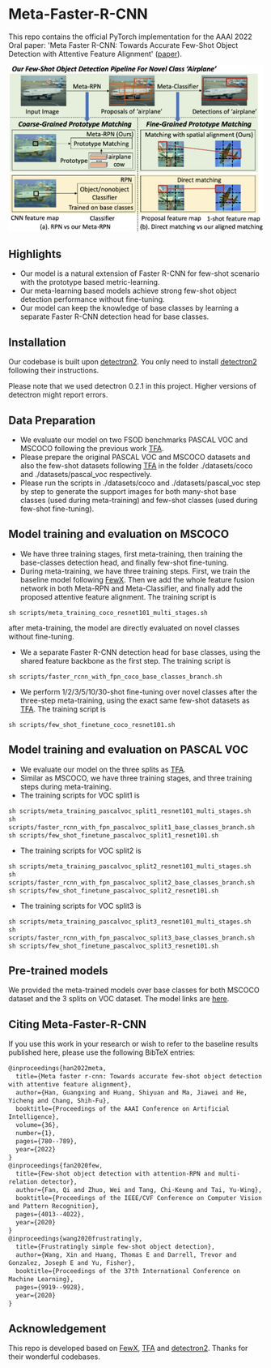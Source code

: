 # Meta-Faster-R-CNN

This repo contains the official PyTorch implementation for the AAAI 2022 Oral paper: 'Meta Faster R-CNN: Towards Accurate Few-Shot Object Detection with Attentive Feature Alignment' ([paper](https://arxiv.org/abs/2104.07719)).

<div align="center"><img src="assets/figure_1.png" width="600"></div>

## Highlights

- Our model is a natural extension of Faster R-CNN for few-shot scenario with the prototype based metric-learning.
- Our meta-learning based models achieve strong few-shot object detection performance without fine-tuning.
- Our model can keep the knowledge of base classes by learning a separate Faster R-CNN detection head for base classes.

## Installation

Our codebase is built upon [detectron2](https://github.com/facebookresearch/detectron2). You only need to install [detectron2](https://github.com/facebookresearch/detectron2/blob/main/INSTALL.md) following their instructions.

Please note that we used detectron 0.2.1 in this project. Higher versions of detectron might report errors.

## Data Preparation

- We evaluate our model on two FSOD benchmarks PASCAL VOC and MSCOCO following the previous work [TFA](https://github.com/ucbdrive/few-shot-object-detection).
- Please prepare the original PASCAL VOC and MSCOCO datasets and also the few-shot datasets following [TFA](https://github.com/ucbdrive/few-shot-object-detection/blob/master/datasets/README.md) in the folder ./datasets/coco and ./datasets/pascal_voc respectively.
- Please run the scripts in ./datasets/coco and ./datasets/pascal_voc step by step to generate the support images for both many-shot base classes (used during meta-training) and few-shot classes (used during few-shot fine-tuning).

## Model training and evaluation on MSCOCO

- We have three training stages, first meta-training, then training the base-classes detection head, and finally few-shot fine-tuning.
- During meta-training, we have three training steps. First, we train the baseline model following [FewX](https://github.com/fanq15/FewX). Then we add the
whole feature fusion network in both Meta-RPN and Meta-Classifier, and finally add the proposed attentive feature alignment. The training script is
```
sh scripts/meta_training_coco_resnet101_multi_stages.sh
```
after meta-training, the model are directly evaluated on novel classes without fine-tuning.

- We a separate Faster R-CNN detection head for base classes, using the shared feature backbone as the first step. The training script is
```
sh scripts/faster_rcnn_with_fpn_coco_base_classes_branch.sh
```

- We perform 1/2/3/5/10/30-shot fine-tuning over novel classes after the three-step meta-training, using the exact same few-shot datasets as [TFA](https://github.com/ucbdrive/few-shot-object-detection). The training script is
```
sh scripts/few_shot_finetune_coco_resnet101.sh
```

## Model training and evaluation on PASCAL VOC

- We evaluate our model on the three splits as [TFA](https://github.com/ucbdrive/few-shot-object-detection).
- Similar as MSCOCO, we have three training stages, and three training steps during meta-training. 
- The training scripts for VOC split1 is 
```
sh scripts/meta_training_pascalvoc_split1_resnet101_multi_stages.sh
sh scripts/faster_rcnn_with_fpn_pascalvoc_split1_base_classes_branch.sh
sh scripts/few_shot_finetune_pascalvoc_split1_resnet101.sh
```
- The training scripts for VOC split2 is 
```
sh scripts/meta_training_pascalvoc_split2_resnet101_multi_stages.sh
sh scripts/faster_rcnn_with_fpn_pascalvoc_split2_base_classes_branch.sh
sh scripts/few_shot_finetune_pascalvoc_split2_resnet101.sh
```
- The training scripts for VOC split3 is 
```
sh scripts/meta_training_pascalvoc_split3_resnet101_multi_stages.sh
sh scripts/faster_rcnn_with_fpn_pascalvoc_split3_base_classes_branch.sh
sh scripts/few_shot_finetune_pascalvoc_split3_resnet101.sh
```

## Pre-trained models 

We provided the meta-trained models over base classes for both MSCOCO dataset and the 3 splits on VOC dataset. The model links are [here](https://drive.google.com/drive/u/0/folders/11ODEuV1iaKRZp_XQgEfnuwmIK00FIv1S).

## Citing Meta-Faster-R-CNN
If you use this work in your research or wish to refer to the baseline results published here, please use the following BibTeX entries:
```
@inproceedings{han2022meta,
  title={Meta faster r-cnn: Towards accurate few-shot object detection with attentive feature alignment},
  author={Han, Guangxing and Huang, Shiyuan and Ma, Jiawei and He, Yicheng and Chang, Shih-Fu},
  booktitle={Proceedings of the AAAI Conference on Artificial Intelligence},
  volume={36},
  number={1},
  pages={780--789},
  year={2022}
}
@inproceedings{fan2020few,
  title={Few-shot object detection with attention-RPN and multi-relation detector},
  author={Fan, Qi and Zhuo, Wei and Tang, Chi-Keung and Tai, Yu-Wing},
  booktitle={Proceedings of the IEEE/CVF Conference on Computer Vision and Pattern Recognition},
  pages={4013--4022},
  year={2020}
}
@inproceedings{wang2020frustratingly,
  title={Frustratingly simple few-shot object detection},
  author={Wang, Xin and Huang, Thomas E and Darrell, Trevor and Gonzalez, Joseph E and Yu, Fisher},
  booktitle={Proceedings of the 37th International Conference on Machine Learning},
  pages={9919--9928},
  year={2020}
}
```

## Acknowledgement

This repo is developed based on [FewX](https://github.com/fanq15/FewX), [TFA](https://github.com/ucbdrive/few-shot-object-detection) and [detectron2](https://github.com/facebookresearch/detectron2). Thanks for their wonderful codebases.
